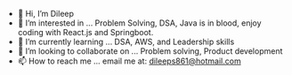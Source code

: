 - 👋 Hi, I’m Dileep
- 👀 I’m interested in ... Problem Solving, DSA, Java is in blood, enjoy coding with React.js and Springboot.
- 🌱 I’m currently learning ... DSA, AWS, and Leadership skills
- 💞️ I’m looking to collaborate on ... Problem solving, Product development
- 📫 How to reach me ... email me at: dileeps861@hotmail.com

<!---
dileeps861/dileeps861 is a ✨ special ✨ repository because its `README.md` (this file) appears on your GitHub profile.
You can click the Preview link to take a look at your changes.
--->
